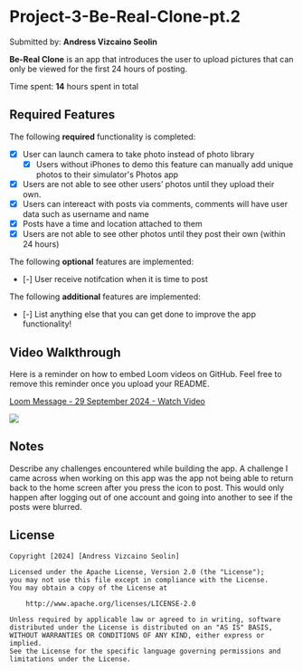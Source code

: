 # Project-3-Be-Real-Clone-pt.2

Submitted by: **Andress Vizcaino Seolin**

**Be-Real Clone** is an app that introduces the user to upload pictures that can only be viewed for the first
24 hours of posting.

Time spent: **14** hours spent in total

## Required Features

The following **required** functionality is completed:

- [X] User can launch camera to take photo instead of photo library
  - [X] Users without iPhones to demo this feature can manually add unique photos to their simulator's Photos app
- [X] Users are not able to see other users’ photos until they upload their own.
- [X] Users can intereact with posts via comments, comments will have user data such as username and name
- [X] Posts have a time and location attached to them
- [X] Users are not able to see other photos until they post their own (within 24 hours)	
 
The following **optional** features are implemented:

- [-] User receive notifcation when it is time to post

The following **additional** features are implemented:

- [-] List anything else that you can get done to improve the app functionality!

## Video Walkthrough

Here is a reminder on how to embed Loom videos on GitHub. Feel free to remove this reminder once you upload your README. 

<div>
    <a href="https://www.loom.com/share/a6eb7a94f1d644ebb44c8e6350cf9d84">
      <p>Loom Message - 29 September 2024 - Watch Video</p>
    </a>
    <a href="https://www.loom.com/share/a6eb7a94f1d644ebb44c8e6350cf9d84">
      <img style="max-width:300px;" src="https://cdn.loom.com/sessions/thumbnails/a6eb7a94f1d644ebb44c8e6350cf9d84-3d2541e6983f4c96-full-play.gif">
    </a>
  </div>

## Notes

Describe any challenges encountered while building the app.
A challenge I came across when working on this app was the app not being able to return back to the home screen
after you press the icon to post. This would only happen after logging out of one account and going into another
to see if the posts were blurred.

## License

    Copyright [2024] [Andress Vizcaino Seolin]

    Licensed under the Apache License, Version 2.0 (the "License");
    you may not use this file except in compliance with the License.
    You may obtain a copy of the License at

        http://www.apache.org/licenses/LICENSE-2.0

    Unless required by applicable law or agreed to in writing, software
    distributed under the License is distributed on an "AS IS" BASIS,
    WITHOUT WARRANTIES OR CONDITIONS OF ANY KIND, either express or implied.
    See the License for the specific language governing permissions and
    limitations under the License.
